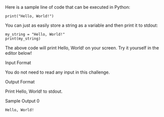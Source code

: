 
Here is a sample line of code that can be executed in Python:

    print("Hello, World!")
You can just as easily store a string as a variable and then print it to stdout:

    my_string = "Hello, World!"
    print(my_string)
    
The above code will print Hello, World! on your screen. Try it yourself in the editor below!

Input Format

You do not need to read any input in this challenge.

Output Format

Print Hello, World! to stdout.

Sample Output 0

    Hello, World!
